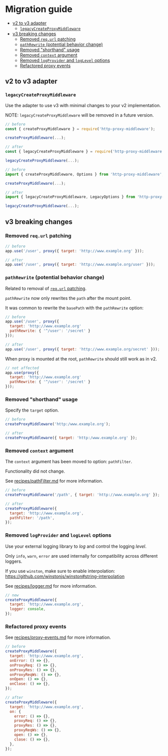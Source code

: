 # Migration guide

- [v2 to v3 adapter](#v2-to-v3-adapter)
  - [`legacyCreateProxyMiddleware`](#legacycreateproxymiddleware)
- [v3 breaking changes](#v3-breaking-changes)
  - [Removed `req.url` patching](#removed-requrl-patching)
  - [`pathRewrite` (potential behavior change)](#pathrewrite-potential-behavior-change)
  - [Removed "shorthand" usage](#removed-shorthand-usage)
  - [Removed `context` argument](#removed-context-argument)
  - [Removed `logProvider` and `logLevel` options](#removed-logprovider-and-loglevel-options)
  - [Refactored proxy events](#refactored-proxy-events)

## v2 to v3 adapter

### `legacyCreateProxyMiddleware`

Use the adapter to use v3 with minimal changes to your v2 implementation.

NOTE: `legacyCreateProxyMiddleware` will be removed in a future version.

```js
// before
const { createProxyMiddleware } = require('http-proxy-middleware');

createProxyMiddleware(...);

// after
const { legacyCreateProxyMiddleware } = require('http-proxy-middleware');

legacyCreateProxyMiddleware(...);
```

```ts
// before
import { createProxyMiddleware, Options } from 'http-proxy-middleware';

createProxyMiddleware(...);

// after
import { legacyCreateProxyMiddleware, LegacyOptions } from 'http-proxy-middleware';

legacyCreateProxyMiddleware(...);
```

## v3 breaking changes

### Removed `req.url` patching

```js
// before
app.use('/user', proxy({ target: 'http://www.example.org' }));

// after
app.use('/user', proxy({ target: 'http://www.example.org/user' }));
```

### `pathRewrite` (potential behavior change)

Related to removal of [`req.url` patching](#removed-requrl-patching).

`pathRewrite` now only rewrites the `path` after the mount point.

It was common to rewrite the `basePath` with the `pathRewrite` option:

```js
// before
app.use('/user', proxy({
  target: 'http://www.example.org'
  pathRewrite: { '^/user': '/secret' }
}));

// after
app.use('/user', proxy({ target: 'http://www.example.org/secret' }));
```

When proxy is mounted at the root, `pathRewrite` should still work as in v2.

```js
// not affected
app.use(proxy({
  target: 'http://www.example.org'
  pathRewrite: { '^/user': '/secret' }
}));
```

### Removed "shorthand" usage

Specify the `target` option.

```js
// before
createProxyMiddleware('http:/www.example.org');

// after
createProxyMiddleware({ target: 'http:/www.example.org' });
```

### Removed `context` argument

The `context` argument has been moved to option: `pathFilter`.

Functionality did not change.

See [recipes/pathFilter.md](./recipes/pathFilter.md) for more information.

```js
// before
createProxyMiddleware('/path', { target: 'http://www.example.org' });

// after
createProxyMiddleware({
  target: 'http://www.example.org',
  pathFilter: '/path',
});
```

### Removed `logProvider` and `logLevel` options

Use your external logging library to _log_ and control the logging _level_.

Only `info`, `warn`, `error` are used internally for compatibility across different loggers.

If you use `winston`, make sure to enable interpolation: <https://github.com/winstonjs/winston#string-interpolation>

See [recipes/logger.md](./recipes/logger.md) for more information.

```js
// new
createProxyMiddleware({
  target: 'http://www.example.org',
  logger: console,
});
```

### Refactored proxy events

See [recipes/proxy-events.md](./recipes/proxy-events.md) for more information.

```js
// before
createProxyMiddleware({
  target: 'http://www.example.org',
  onError: () => {},
  onProxyReq: () => {},
  onProxyRes: () => {},
  onProxyReqWs: () => {},
  onOpen: () => {},
  onClose: () => {},
});

// after
createProxyMiddleware({
  target: 'http://www.example.org',
  on: {
    error: () => {},
    proxyReq: () => {},
    proxyRes: () => {},
    proxyReqWs: () => {},
    open: () => {},
    close: () => {},
  },
});
```

